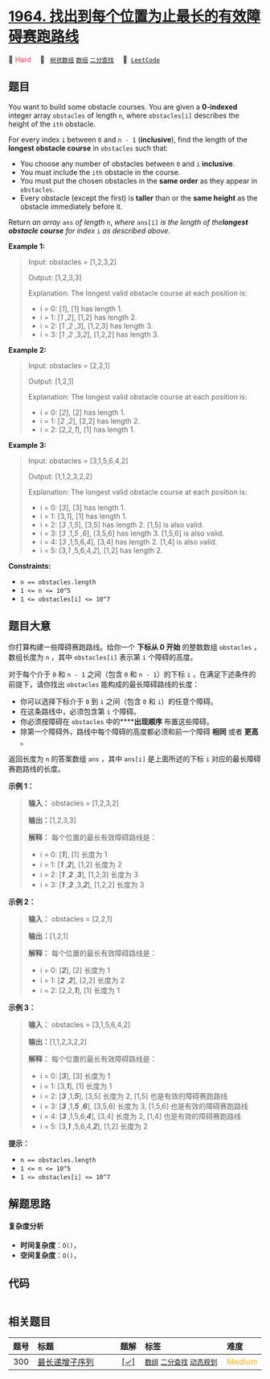# [1964. 找出到每个位置为止最长的有效障碍赛跑路线](https://leetcode.com/problems/find-the-longest-valid-obstacle-course-at-each-position)

🔴 <font color=#ff334b>Hard</font>&emsp; 🔖&ensp; [`树状数组`](/tag/binary-indexed-tree.md) [`数组`](/tag/array.md) [`二分查找`](/tag/binary-search.md)&emsp; 🔗&ensp;[`LeetCode`](https://leetcode.com/problems/find-the-longest-valid-obstacle-course-at-each-position)

## 题目

You want to build some obstacle courses. You are given a **0-indexed** integer
array `obstacles` of length `n`, where `obstacles[i]` describes the height of
the `ith` obstacle.

For every index `i` between `0` and `n - 1` (**inclusive**), find the length
of the **longest obstacle course** in `obstacles` such that:

  * You choose any number of obstacles between `0` and `i` **inclusive**.
  * You must include the `ith` obstacle in the course.
  * You must put the chosen obstacles in the **same order** as they appear in `obstacles`.
  * Every obstacle (except the first) is **taller** than or the **same height** as the obstacle immediately before it.

Return _an array_ `ans` _of length_ `n`, _where_ `ans[i]` _is the length of
the**longest obstacle course** for index_ `i` _as described above_.



**Example 1:**

> Input: obstacles = [1,2,3,2]
> 
> Output: [1,2,3,3]
> 
> Explanation: The longest valid obstacle course at each position is:
> - i = 0: [_1_], [1] has length 1.
> - i = 1: [_1_ ,_2_], [1,2] has length 2.
> - i = 2: [_1_ ,_2_ ,_3_], [1,2,3] has length 3.
> - i = 3: [_1_ ,_2_ ,3,_2_], [1,2,2] has length 3.

**Example 2:**

> Input: obstacles = [2,2,1]
> 
> Output: [1,2,1]
> 
> Explanation: The longest valid obstacle course at each position is:
> - i = 0: [_2_], [2] has length 1.
> - i = 1: [_2_ ,_2_], [2,2] has length 2.
> - i = 2: [2,2,_1_], [1] has length 1.

**Example 3:**

> Input: obstacles = [3,1,5,6,4,2]
> 
> Output: [1,1,2,3,2,2]
> 
> Explanation: The longest valid obstacle course at each position is:
> - i = 0: [_3_], [3] has length 1.
> - i = 1: [3,_1_], [1] has length 1.
> - i = 2: [_3_ ,1,_5_], [3,5] has length 2. [1,5] is also valid.
> - i = 3: [_3_ ,1,_5_ ,_6_], [3,5,6] has length 3. [1,5,6] is also valid.
> - i = 4: [_3_ ,1,5,6,_4_], [3,4] has length 2. [1,4] is also valid.
> - i = 5: [3,_1_ ,5,6,4,_2_], [1,2] has length 2.

**Constraints:**

  * `n == obstacles.length`
  * `1 <= n <= 10^5`
  * `1 <= obstacles[i] <= 10^7`


## 题目大意

你打算构建一些障碍赛跑路线。给你一个 **下标从 0 开始** 的整数数组 `obstacles` ，数组长度为 `n` ，其中
`obstacles[i]` 表示第 `i` 个障碍的高度。

对于每个介于 `0` 和 `n - 1` 之间（包含 `0` 和 `n - 1`）的下标  `i` ，在满足下述条件的前提下，请你找出
`obstacles` 能构成的最长障碍路线的长度：

  * 你可以选择下标介于 `0` 到 `i` 之间（包含 `0` 和 `i`）的任意个障碍。
  * 在这条路线中，必须包含第 `i` 个障碍。
  * 你必须按障碍在 `obstacles` 中的******出现顺序** 布置这些障碍。
  * 除第一个障碍外，路线中每个障碍的高度都必须和前一个障碍 **相同** 或者 **更高** 。

返回长度为 `n` 的答案数组 `ans` ，其中 `ans[i]` 是上面所述的下标 `i` 对应的最长障碍赛跑路线的长度。



**示例 1：**

> 
> 
> 
> 
> 
> **输入：** obstacles = [1,2,3,2]
> 
> **输出：**[1,2,3,3]
> 
> **解释：** 每个位置的最长有效障碍路线是：
> - i = 0: [_**1**_], [1] 长度为 1
> - i = 1: [_**1**_ ,_**2**_], [1,2] 长度为 2
> - i = 2: [_**1**_ ,_**2**_ ,_**3**_], [1,2,3] 长度为 3
> - i = 3: [_**1**_ ,_**2**_ ,3,_**2**_], [1,2,2] 长度为 3
> 
> 

**示例 2：**

> 
> 
> 
> 
> 
> **输入：** obstacles = [2,2,1]
> 
> **输出：**[1,2,1]
> 
> **解释：** 每个位置的最长有效障碍路线是：
> - i = 0: [_**2**_], [2] 长度为 1
> - i = 1: [_**2**_ ,_**2**_], [2,2] 长度为 2
> - i = 2: [2,2,_**1**_], [1] 长度为 1
> 
> 

**示例 3：**

> 
> 
> 
> 
> 
> **输入：** obstacles = [3,1,5,6,4,2]
> 
> **输出：**[1,1,2,3,2,2]
> 
> **解释：** 每个位置的最长有效障碍路线是：
> - i = 0: [_**3**_], [3] 长度为 1
> - i = 1: [3,_**1**_], [1] 长度为 1
> - i = 2: [_**3**_ ,1,_**5**_], [3,5] 长度为 2, [1,5] 也是有效的障碍赛跑路线
> - i = 3: [_**3**_ ,1,_**5**_ ,_**6**_], [3,5,6] 长度为 3, [1,5,6] 也是有效的障碍赛跑路线
> - i = 4: [_**3**_ ,1,5,6,_**4**_], [3,4] 长度为 2, [1,4] 也是有效的障碍赛跑路线
> - i = 5: [3,_**1**_ ,5,6,4,_**2**_], [1,2] 长度为 2
> 
> 



**提示：**

  * `n == obstacles.length`
  * `1 <= n <= 10^5`
  * `1 <= obstacles[i] <= 10^7`


## 解题思路

#### 复杂度分析

- **时间复杂度**：`O()`，
- **空间复杂度**：`O()`，

## 代码

```javascript

```

## 相关题目

<!-- prettier-ignore -->
| 题号 | 标题 | 题解 | 标签 | 难度 |
| :------: | :------ | :------: | :------ | :------ |
| 300 | [最长递增子序列](https://leetcode.com/problems/longest-increasing-subsequence) | [[✓]](/problem/0300.md) |  [`数组`](/tag/array.md) [`二分查找`](/tag/binary-search.md) [`动态规划`](/tag/dynamic-programming.md) | <font color=#ffb800>Medium</font> |

<style>
.blue {
    background-color: #096dd9;
    padding: 0.25rem 0.5rem;
    margin: 0;
    font-size: 0.85em;
    border-radius: 3px;
    color: white;
    font-weight: 500;
}
table th:first-of-type { width: 10%; }
table th:nth-of-type(2) { width: 35%; }
table th:nth-of-type(3) { width: 10%; }
table th:nth-of-type(4) { width: 35%; }
table th:nth-of-type(5) { width: 10%; }
</style>
